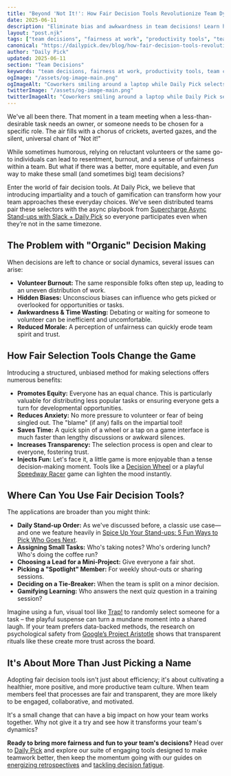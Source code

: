 ```yaml
---
title: "Beyond 'Not It!': How Fair Decision Tools Revolutionize Team Dynamics & Productivity"
date: 2025-06-11
description: "Eliminate bias and awkwardness in team decisions! Learn how fair selection tools like Daily Pick can boost productivity, fairness, and create a more positive team environment."
layout: "post.njk"
tags: ["team decisions", "fairness at work", "productivity tools", "team collaboration", "unbiased selection", "workplace culture"]
canonical: "https://dailypick.dev/blog/how-fair-decision-tools-revolutionize-team-dynamics/"
author: "Daily Pick"
updated: 2025-06-11
section: "Team Decisions"
keywords: "team decisions, fairness at work, productivity tools, team collaboration, unbiased selection, workplace culture"
ogImage: "/assets/og-image-main.png"
ogImageAlt: "Coworkers smiling around a laptop while Daily Pick selects a teammate for a task"
twitterImage: "/assets/og-image-main.png"
twitterImageAlt: "Coworkers smiling around a laptop while Daily Pick selects a teammate for a task"
---
```


We've all been there. That moment in a team meeting when a less-than-desirable task needs an owner, or someone needs to be chosen for a specific role. The air fills with a chorus of crickets, averted gazes, and the silent, universal chant of "Not it!"

While sometimes humorous, relying on reluctant volunteers or the same go-to individuals can lead to resentment, burnout, and a sense of unfairness within a team. But what if there was a better, more equitable, and even *fun* way to make these small (and sometimes big) team decisions?

Enter the world of fair decision tools. At Daily Pick, we believe that introducing impartiality and a touch of gamification can transform how your team approaches these everyday choices. We’ve seen distributed teams pair these selectors with the async playbook from [Supercharge Async Stand-ups with Slack + Daily Pick](/blog/supercharge-async-standups-with-slack-and-daily-pick/) so everyone participates even when they’re not in the same timezone.

## The Problem with "Organic" Decision Making

When decisions are left to chance or social dynamics, several issues can arise:

*   **Volunteer Burnout:** The same responsible folks often step up, leading to an uneven distribution of work.
*   **Hidden Biases:** Unconscious biases can influence who gets picked or overlooked for opportunities or tasks.
*   **Awkwardness & Time Wasting:** Debating or waiting for someone to volunteer can be inefficient and uncomfortable.
*   **Reduced Morale:** A perception of unfairness can quickly erode team spirit and trust.

## How Fair Selection Tools Change the Game

Introducing a structured, unbiased method for making selections offers numerous benefits:

*   **Promotes Equity:** Everyone has an equal chance. This is particularly valuable for distributing less popular tasks or ensuring everyone gets a turn for developmental opportunities.
*   **Reduces Anxiety:** No more pressure to volunteer or fear of being singled out. The "blame" (if any) falls on the impartial tool!
*   **Saves Time:** A quick spin of a wheel or a tap on a game interface is much faster than lengthy discussions or awkward silences.
*   **Increases Transparency:** The selection process is open and clear to everyone, fostering trust.
*   **Injects Fun:** Let's face it, a little game is more enjoyable than a tense decision-making moment. Tools like a [Decision Wheel](/apps/wheel/) or a playful [Speedway Racer](/apps/speedway/) game can lighten the mood instantly.

## Where Can You Use Fair Decision Tools?

The applications are broader than you might think:

*   **Daily Stand-up Order:** As we've discussed before, a classic use case—and one we feature heavily in [Spice Up Your Stand-ups: 5 Fun Ways to Pick Who Goes Next](/blog/spice-up-your-standups-5-fun-ways/).
*   **Assigning Small Tasks:** Who's taking notes? Who's ordering lunch? Who's doing the coffee run?
*   **Choosing a Lead for a Mini-Project:** Give everyone a fair shot.
*   **Picking a "Spotlight" Member:** For weekly shout-outs or sharing sessions.
*   **Deciding on a Tie-Breaker:** When the team is split on a minor decision.
*   **Gamifying Learning:** Who answers the next quiz question in a training session?

Imagine using a fun, visual tool like [Trap!](/apps/trap/) to randomly select someone for a task – the playful suspense can turn a mundane moment into a shared laugh. If your team prefers data-backed methods, the research on psychological safety from [Google’s Project Aristotle](https://rework.withgoogle.com/print/guides/5721312655835136/) shows that transparent rituals like these create more trust across the board.

## It's About More Than Just Picking a Name

Adopting fair decision tools isn't just about efficiency; it's about cultivating a healthier, more positive, and more productive team culture. When team members feel that processes are fair and transparent, they are more likely to be engaged, collaborative, and motivated.

It's a small change that can have a big impact on how your team works together. Why not give it a try and see how it transforms your team's dynamics?

**Ready to bring more fairness and fun to your team's decisions?**
Head over to [Daily Pick](/) and explore our suite of engaging tools designed to make teamwork better, then keep the momentum going with our guides on [energizing retrospectives](/blog/conquer-meeting-monotony-fun-ways-to-spice-up-your-team-retrospectives/) and [tackling decision fatigue](/blog/stop-the-meeting-meltdown-fun-fair-ways-to-manage-team-decision-fatigue/).
